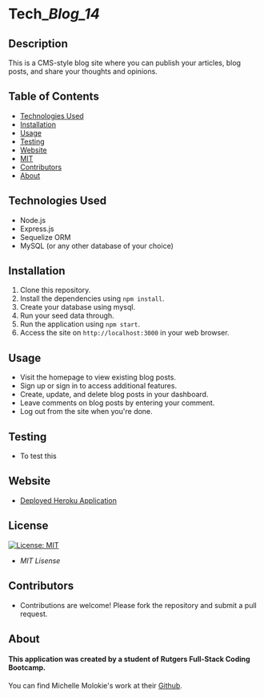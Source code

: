 # Tech\__Blog_14_

## Description

This is a CMS-style blog site where you can publish your articles, blog posts, and share your thoughts and opinions.

## Table of Contents

- [Technologies Used](#technologiesused)
- [Installation](#installation)
- [Usage](#usage)
- [Testing](#testing)
- [Website](#website)
- [MIT](https://opensource.org/licenses/MIT)
- [Contributors](#contributors)
- [About](#about)

## Technologies Used

- Node.js
- Express.js
- Sequelize ORM
- MySQL (or any other database of your choice)

## Installation

1. Clone this repository.
2. Install the dependencies using `npm install`.
3. Create your database using mysql.
4. Run your seed data through.
5. Run the application using `npm start`.
6. Access the site on `http://localhost:3000` in your web browser.

## Usage

- Visit the homepage to view existing blog posts.
- Sign up or sign in to access additional features.
- Create, update, and delete blog posts in your dashboard.
- Leave comments on blog posts by entering your comment.
- Log out from the site when you're done.

## Testing

- To test this

## Website

- [Deployed Heroku Application]()

## License

[![License: MIT](https://img.shields.io/badge/License-MIT-yellow.svg)](https://opensource.org/licenses/MIT)

- _MIT Lisense_

## Contributors

- Contributions are welcome! Please fork the repository and submit a pull request.

## About

#### This application was created by a student of Rutgers Full-Stack Coding Bootcamp.

You can find Michelle Molokie's work at their [Github](https://github.com/molokiem).
